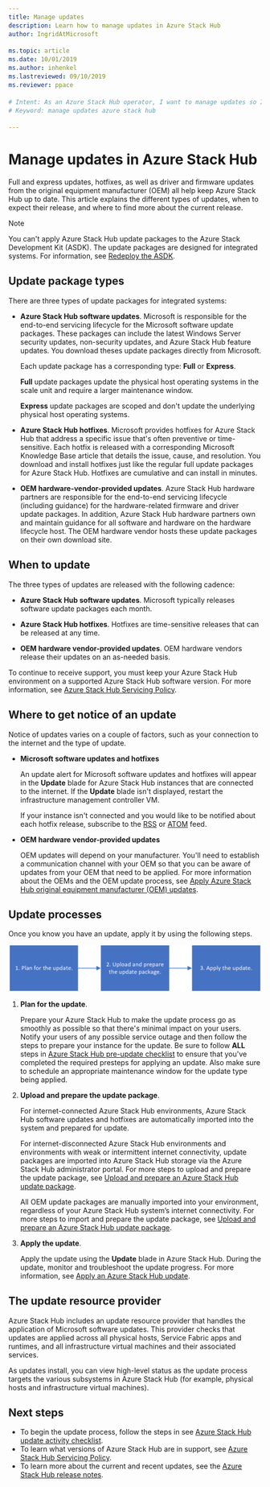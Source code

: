 ```yaml
---
title: Manage updates 
description: Learn how to manage updates in Azure Stack Hub
author: IngridAtMicrosoft

ms.topic: article
ms.date: 10/01/2019
ms.author: inhenkel
ms.lastreviewed: 09/10/2019
ms.reviewer: ppace

# Intent: As an Azure Stack Hub operator, I want to manage updates so I can keep everything up to date.
# Keyword: manage updates azure stack hub

---
```



# Manage updates in Azure Stack Hub

Full and express updates, hotfixes, as well as driver and firmware updates from the original equipment manufacturer (OEM) all help keep Azure Stack Hub up to date. This article explains the different types of updates, when to expect their release, and where to find more about the current release.

> [!Note]  
> You can't apply Azure Stack Hub update packages to the Azure Stack Development Kit (ASDK). The update packages are designed for integrated systems. For information, see [Redeploy the ASDK](https://docs.microsoft.com/azure-stack/asdk/asdk-redeploy).

## Update package types

There are three types of update packages for integrated systems:

- **Azure Stack Hub software updates**. Microsoft is responsible for the end-to-end servicing lifecycle for the Microsoft software update packages. These packages can include the latest Windows Server security updates, non-security updates, and Azure Stack Hub feature updates. You download theses update packages directly from Microsoft.

    Each update package has a corresponding type: **Full** or **Express**.

    **Full** update packages update the physical host operating systems in the scale unit and require a larger maintenance window.

    **Express** update packages are scoped and don't update the underlying physical host operating systems.

- **Azure Stack Hub hotfixes**. Microsoft provides hotfixes for Azure Stack Hub that address a specific issue that's often preventive or time-sensitive. Each hotfix is released with a corresponding Microsoft Knowledge Base article that details the issue, cause, and resolution. You download and install hotfixes just like the regular full update packages for Azure Stack Hub. Hotfixes are cumulative and can install in minutes.

- **OEM hardware-vendor-provided updates**. Azure Stack Hub hardware partners are responsible for the end-to-end servicing lifecycle (including guidance) for the hardware-related firmware and driver update packages. In addition, Azure Stack Hub hardware partners own and maintain guidance for all software and hardware on the hardware lifecycle host. The OEM hardware vendor hosts these update packages on their own download site.

## When to update

The three types of updates are released with the following cadence:

- **Azure Stack Hub software updates**. Microsoft typically releases software update packages each month.

- **Azure Stack Hub hotfixes**. Hotfixes are time-sensitive releases that can be released at any time.

- **OEM hardware vendor-provided updates**. OEM hardware vendors release their updates on an as-needed basis.

To continue to receive support, you must keep your Azure Stack Hub environment on a supported Azure Stack Hub software version. For more information, see [Azure Stack Hub Servicing Policy](azure-stack-update-servicing-policy.md).

## Where to get notice of an update

Notice of updates varies on a couple of factors, such as your connection to the internet and the type of update.

- **Microsoft software updates and hotfixes**

    An update alert for Microsoft software updates and hotfixes will appear in the **Update** blade for Azure Stack Hub instances that are connected to the internet. If the **Update** blade isn't displayed, restart the infrastructure management controller VM.

    If your instance isn't connected and you would like to be notified about each hotfix release, subscribe to the [RSS](https://support.microsoft.com/app/content/api/content/feeds/sap/en-us/32d322a8-acae-202d-e9a9-7371dccf381b/rss) or [ATOM](https://support.microsoft.com/app/content/api/content/feeds/sap/en-us/32d322a8-acae-202d-e9a9-7371dccf381b/atom) feed.

- **OEM hardware vendor-provided updates**

    OEM updates will depend on your manufacturer. You'll need to establish a communication channel with your OEM so that you can be aware of updates from your OEM that need to be applied. For more information about the OEMs and the OEM update process, see [Apply Azure Stack Hub original equipment manufacturer (OEM) updates](azure-stack-update-oem.md).

## Update processes

Once you know you have an update, apply it by using the following steps.

![Azure Stack Hub update process](./media/azure-stack-updates/azure-stack-update-process.png)

1. **Plan for the update**.

    Prepare your Azure Stack Hub to make the update process go as smoothly as possible so that there's minimal impact on your users. Notify your users of any possible service outage and then follow the steps to prepare your instance for the update. Be sure to follow **ALL** steps in [Azure Stack Hub pre-update checklist](release-notes-checklist.md) to ensure that you've completed the required presteps for applying an update. Also make sure to schedule an appropriate maintenance window for the update type being applied.

2. **Upload and prepare the update package**.

    For internet-connected Azure Stack Hub environments, Azure Stack Hub software updates and hotfixes are automatically imported into the system and prepared for update.

    For internet-disconnected Azure Stack Hub environments and environments with weak or intermittent internet connectivity, update packages are imported into Azure Stack Hub storage via the Azure Stack Hub administrator portal. For more steps to upload and prepare the update package, see [Upload and prepare an Azure Stack Hub update package](azure-stack-update-prepare-package.md).

    All OEM update packages are manually imported into your environment, regardless of your Azure Stack Hub system’s internet connectivity. For more steps to import and prepare the update package, see [Upload and prepare an Azure Stack Hub update package](azure-stack-update-prepare-package.md).

3. **Apply the update**.

    Apply the update using the **Update** blade in Azure Stack Hub. During the update, monitor and troubleshoot the update progress. For more information, see [Apply an Azure Stack Hub update](azure-stack-apply-updates.md).

## The update resource provider

Azure Stack Hub includes an update resource provider that handles the application of Microsoft software updates. This provider checks that updates are applied across all physical hosts, Service Fabric apps and runtimes, and all infrastructure virtual machines and their associated services.

As updates install, you can view high-level status as the update process targets the various subsystems in Azure Stack Hub (for example, physical hosts and infrastructure virtual machines).

## Next steps

- To begin the update process, follow the steps in see [Azure Stack Hub update activity checklist](release-notes-checklist.md).
- To learn what versions of Azure Stack Hub are in support, see [Azure Stack Hub Servicing Policy](azure-stack-servicing-policy.md).  
- To learn more about the current and recent updates, see the [Azure Stack Hub release notes](release-notes.md).
